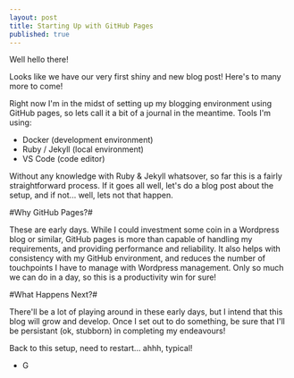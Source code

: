 ```yaml
---
layout: post
title: Starting Up with GitHub Pages
published: true
---
```

Well hello there!

Looks like we have our very first shiny and new blog post! Here's to many more to come!

Right now I'm in the midst of setting up my blogging environment using GitHub pages, so lets call it a bit of a journal in the meantime. Tools I'm using:

- Docker (development environment)
- Ruby / Jekyll (local environment) 
- VS Code (code editor)

Without any knowledge with Ruby & Jekyll whatsover, so far this is a fairly straightforward process. If it goes all well, let's do a blog post about the setup, and if not... well, lets not that happen.

#Why GitHub Pages?#

These are early days. While I could investment some coin in a Wordpress blog or similar, GitHub pages is more than capable of handling my requirements, and providing performance and reliability. It also helps with consistency with my GitHub environment, and reduces the number of touchpoints I have to manage with Wordpress management. Only so much we can do in a day, so this is a productivity win for sure!

#What Happens Next?#

There'll be a lot of playing around in these early days, but I intend that this blog will grow and develop. Once I set out to do something, be sure that I'll be persistant (ok, stubborn) in completing my endeavours!

Back to this setup, need to restart... ahhh, typical!

- G